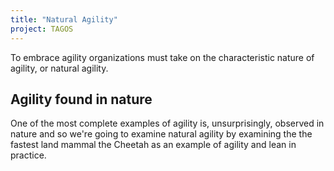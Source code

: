 ```yaml
---
title: "Natural Agility"
project: TAGOS
---
```


To embrace agility organizations must take on the characteristic nature of agility, or natural agility.

## Agility found in nature

One of the most complete examples of agility is, unsurprisingly, observed in nature and so we're going to examine natural agility by examining the the fastest land mammal the Cheetah as an example of agility and lean in practice.
